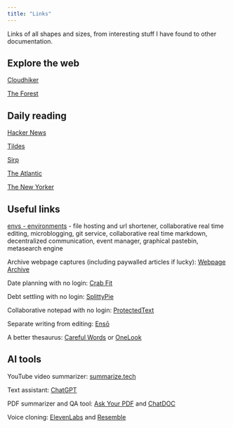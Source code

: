 ```yaml
---
title: "Links"
---
```


Links of all shapes and sizes, from interesting stuff I have found to other documentation.

## Explore the web

[Cloudhiker](https://cloudhiker.net/)

[The Forest](https://theforest.link/)

## Daily reading

[Hacker News](https://news.ycombinator.com/)

[Tildes](https://tildes.net/)

[Sirp](https://sirp.ee/)

[The Atlantic](https://www.theatlantic.com/)

[The New Yorker](https://www.newyorker.com/)

## Useful links

[envs - environments](https://envs.net/) - file hosting and url shortener, collaborative real time editing, microblogging, git service, collaborative real time markdown, decentralized communication, event manager, graphical pastebin, metasearch engine

Archive webpage captures (including paywalled articles if lucky): [Webpage Archive](https://archive.today)

Date planning with no login: [Crab Fit](https://crab.fit/)

Debt settling with no login: [SplittyPie](https://splittypie.com/)

Collaborative notepad with no login: [ProtectedText](https://www.protectedtext.com/)

Separate writing from editing: [Ensō](https://enso.sonnet.io/)

A better thesaurus: [Careful Words](https://carefulwords.com/) or [OneLook](https://onelook.com/thesaurus/)

## AI tools

YouTube video summarizer: [summarize.tech](https://www.summarize.tech/)

Text assistant: [ChatGPT](https://chat.openai.com/)

PDF summarizer and QA tool: [Ask Your PDF](https://askyourpdf.com/) and [ChatDOC](https://chatdoc.com/)

Voice cloning: [ElevenLabs](https://elevenlabs.io/) and [Resemble](https://www.resemble.ai/)
